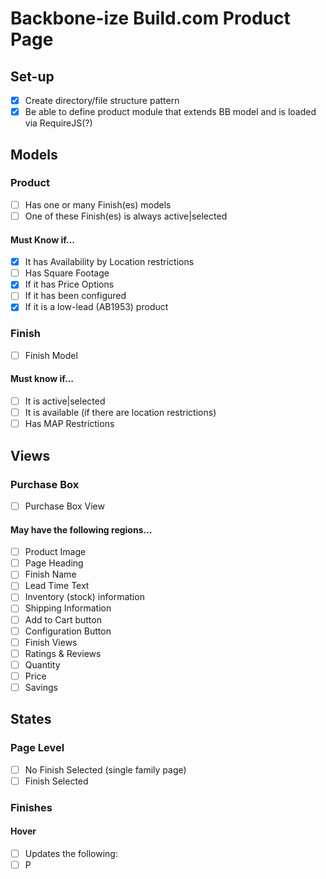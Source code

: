 # Backbone-ize Build.com Product Page

## Set-up
- [x] Create directory/file structure pattern
- [x] Be able to define product module that extends BB model and is loaded via RequireJS(?)

## Models

### Product
- [ ] Has one or many Finish(es) models
- [ ] One of these Finish(es) is always active|selected

#### Must Know if…
- [x] It has Availability by Location restrictions
- [ ] Has Square Footage
- [x] If it has Price Options
- [ ] If it has been configured
- [x] If it is a low-lead (AB1953) product

### Finish
- [ ] Finish Model

#### Must know if…
- [ ] It is active|selected
- [ ] It is available (if there are location restrictions)
- [ ] Has MAP Restrictions

## Views

### Purchase Box
- [ ] Purchase Box View

#### May have the following regions…
- [ ] Product Image
- [ ] Page Heading
- [ ] Finish Name
- [ ] Lead Time Text
- [ ] Inventory (stock) information
- [ ] Shipping Information
- [ ] Add to Cart button
- [ ] Configuration Button
- [ ] Finish Views
- [ ] Ratings & Reviews
- [ ] Quantity
- [ ] Price
- [ ] Savings

## States

### Page Level
- [ ] No Finish Selected (single family page)
- [ ] Finish Selected

### Finishes

#### Hover
- [ ] Updates the following:
- [ ] P